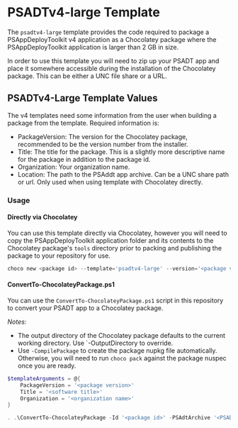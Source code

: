 # PSADTv4-large Template

The `psadtv4-large` template provides the code required to package a PSAppDeployToolkit v4 application as a Chocolatey package where the PSAppDeployToolkit application is larger than 2 GB in size.

In order to use this template you will need to zip up your PSADT app and place it somewhere accessible during the installation of the Chocolatey package. This can be either a UNC file share or a URL.

## PSADTv4-Large Template Values

The v4 templates need some information from the user when building a package from the template. Required information is:

- PackageVersion: The version for the Chocolatey package, recommended to be the version number from the installer.
- Title: The title for the package. This is a slightly more descriptive name for the package in addition to the package id.
- Organization: Your organization name.
- Location: The path to the PSAddt app archive. Can be a UNC share path or url. Only used when using template with Chocolatey directly.

### Usage

#### Directly via Chocolatey

You can use this template directly via Chocolatey, however you will need to copy the PSAppDeployToolkit application folder and its contents to the Chocolatey package's `tools` directory prior to packing and publishing the package to your repository for use.

```powershell
choco new <package id> --template='psadtv4-large' --version='<package version>' Title='<Software title>' Organization='<Your org>' Location='<unc path or url>'
```

#### ConvertTo-ChocolateyPackage.ps1

You can use the `ConvertTo-ChocolateyPackage.ps1` script in this repository to convert your PSADT app to a Chocolatey package.

_Notes:_

- The output directory of the Chocolatey package defaults to the current working directory. Use `-OutputDirectory to override.
- Use `-CompilePackage` to create the package nupkg file automatically. Otherwise, you will need to run `choco pack` against the package nuspec once you are ready.

```powershell
$templateArguments = @{
    PackageVersion = '<package version>'
    Title = '<software title>'
    Organization = '<organization name>'
}

. .\ConvertTo-ChocolateyPackage -Id '<package id>' -PSAdtArchive '<PSADT App zip file>' -Template psadtv4-large -TemplateArgs $templateArguments
```
